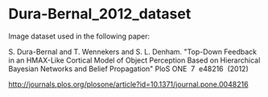 # Dura-Bernal_2012_dataset

Image dataset used in the following paper:

S. Dura-Bernal and T. Wennekers and S. L. Denham. "Top-Down Feedback in an HMAX-Like Cortical Model of Object Perception Based on Hierarchical Bayesian Networks and Belief Propagation" PloS ONE  7  e48216  (2012)

http://journals.plos.org/plosone/article?id=10.1371/journal.pone.0048216 
